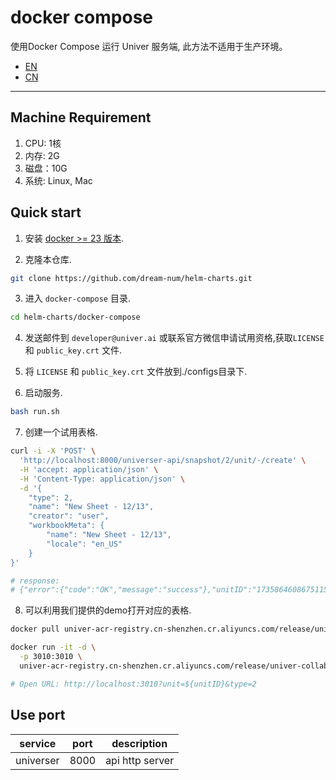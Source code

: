
# docker compose

使用Docker Compose 运行 Univer 服务端, 此方法不适用于生产环境。

- [EN](./README.md)
- [CN](./README-CN.md)

---

## Machine Requirement
1. CPU: 1核
2. 内存: 2G
3. 磁盘：10G
4. 系统: Linux, Mac

## Quick start

1. 安装 [docker >= 23 版本](https://docs.docker.com/engine/install/).

2. 克隆本仓库.
```bash
git clone https://github.com/dream-num/helm-charts.git
```

3. 进入 `docker-compose` 目录.
```bash
cd helm-charts/docker-compose
```

4. 发送邮件到 `developer@univer.ai` 或联系官方微信申请试用资格,获取`LICENSE` 和 `public_key.crt` 文件.

5. 将 `LICENSE` 和 `public_key.crt` 文件放到./configs目录下.

6. 启动服务.
```bash
bash run.sh
```

7. 创建一个试用表格.
```bash
curl -i -X 'POST' \
  'http://localhost:8000/universer-api/snapshot/2/unit/-/create' \
  -H 'accept: application/json' \
  -H 'Content-Type: application/json' \
  -d '{
    "type": 2,
    "name": "New Sheet - 12/13",
    "creator": "user",
    "workbookMeta": {
        "name": "New Sheet - 12/13",
        "locale": "en_US"
    }
}'

# response: 
# {"error":{"code":"OK","message":"success"},"unitID":"1735864608675115008"}
```

8. 可以利用我们提供的demo打开对应的表格. 
```bash
docker pull univer-acr-registry.cn-shenzhen.cr.aliyuncs.com/release/univer-collaboration-demo:latest

docker run -it -d \
  -p 3010:3010 \
  univer-acr-registry.cn-shenzhen.cr.aliyuncs.com/release/univer-collaboration-demo:latest

# Open URL: http://localhost:3010?unit=${unitID}&type=2
```

## Use port

| service            | port | description             |
| ------------------ | ---- | ----------------------- |
| universer          | 8000 | api http server         |
